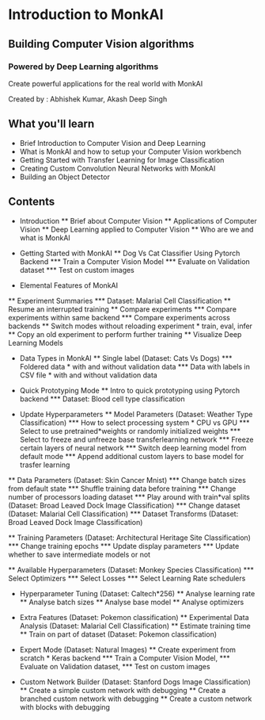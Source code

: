 # Introduction to MonkAI
## Building Computer Vision algorithms
### Powered by Deep Learning algorithms

Create powerful applications for the real world with MonkAI

Created by : Abhishek Kumar, Akash Deep Singh


## What you'll learn

* Brief Introduction to Computer Vision and Deep Learning
* What is MonkAI and how to setup your Computer Vision workbench
* Getting Started with Transfer Learning for Image Classification
* Creating Custom Convolution Neural Networks with MonkAI
* Building an Object Detector

## Contents

* Introduction
** Brief about Computer Vision
** Applications of Computer Vision
** Deep Learning applied to Computer Vision
** Who are we and what is MonkAI

* Getting Started with MonkAI
** Dog Vs Cat Classifier Using Pytorch Backend
*** Train a Computer Vision Model
*** Evaluate on Validation dataset 
*** Test on custom images

* Elemental Features of MonkAI

** Experiment Summaries
*** Dataset: Malarial Cell Classification
** Resume an interrupted training 
** Compare experiments 
*** Compare experiments within same backend
*** Compare experiments across backends
** Switch modes without reloading experiment * train, eval, infer
** Copy an old experiment to perform further training
** Visualize Deep Learning Models

* Data Types in MonkAI
** Single label (Dataset: Cats Vs Dogs)
*** Foldered data * with and without validation data
*** Data with labels in CSV file * with and without validation data

* Quick Prototyping Mode
** Intro to quick prototyping using Pytorch backend 
*** Dataset: Blood cell type classification

* Update Hyperparameters
** Model Parameters (Dataset: Weather Type Classification)
*** How to select processing system * CPU vs GPU
*** Select to use pretrained*weights or randomly initialized weights
*** Select to freeze and unfreeze base transferlearning network 
*** Freeze certain layers of neural network 
*** Switch deep learning model from default mode
*** Append additional custom layers to base model for trasfer learning

** Data Parameters (Dataset: Skin Cancer Mnist)
*** Change batch sizes from default state 
*** Shuffle training data before training
*** Change number of processors loading dataset
*** Play around with train*val splits (Dataset: Broad Leaved Dock Image Classification)
*** Change dataset (Dataset: Malarial Cell Classification)
*** Dataset Transforms (Dataset: Broad Leaved Dock Image Classification)

** Training Parameters (Dataset: Architectural Heritage Site Classification)
*** Change training epochs 
*** Update display parameters
*** Update whether to save intermediate models or not

** Available Hyperparameters (Dataset: Monkey Species Classification)
*** Select Optimizers 
*** Select Losses
*** Select Learning Rate schedulers

* Hyperparameter Tuning (Dataset: Caltech*256)
** Analyse learning rate 
** Analyse batch sizes
** Analyse base model
** Analyse optimizers 

* Extra Features (Dataset: Pokemon classification)
** Experimental Data Analysis (Dataset: Malarial Cell Classification)
** Estimate training time 
** Train on part of dataset (Dataset: Pokemon classification)

* Expert Mode (Dataset: Natural Images)
** Create experiment from scratch * Keras backend
*** Train a Computer Vision Model, 
*** Evaluate on Validation dataset, 
*** Test on custom images

* Custom Network Builder (Dataset: Stanford Dogs Image Classification)
** Create a simple custom network with debugging
** Create a branched custom network with debugging
** Create a custom network with blocks with debugging

